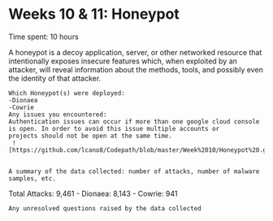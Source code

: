 
# Weeks 10 & 11: Honeypot
Time spent: 10 hours

A honeypot is a decoy application, server, or other networked resource that intentionally exposes insecure features which, when exploited by an attacker, will reveal information about the methods, tools, and possibly even the identity of that attacker. 


    Which Honeypot(s) were deployed:
    -Dionaea
    -Cowrie
    Any issues you encountered:
    Authentication issues can occur if more than one google cloud console is open. In order to avoid this issue multiple accounts or                   
    projects should not be open at the same time.
     ![https://github.com/lcano8/Codepath/blob/master/Week%2010/Honeypot%20.gif]
     
    
    A summary of the data collected: number of attacks, number of malware samples, etc.
    
   Total Attacks: 9,461
    - Dionaea: 8,143
    - Cowrie: 941
    
    
    
    Any unresolved questions raised by the data collected


